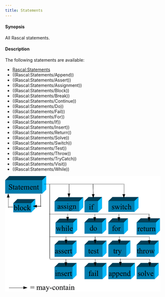 ```yaml
---
title: Statements
---
```


#### Synopsis

All Rascal statements.

#### Description

The following statements are available:
* [Rascal:Statements](../../Rascal/Statements)
* ((Rascal:Statements/Append))
* ((Rascal:Statements/Assert))
* ((Rascal:Statements/Assignment))
* ((Rascal:Statements/Block))
* ((Rascal:Statements/Break))
* ((Rascal:Statements/Continue))
* ((Rascal:Statements/Do))
* ((Rascal:Statements/Fail))
* ((Rascal:Statements/For))
* ((Rascal:Statements/If))
* ((Rascal:Statements/Insert))
* ((Rascal:Statements/Return))
* ((Rascal:Statements/Solve))
* ((Rascal:Statements/Switch))
* ((Rascal:Statements/Test))
* ((Rascal:Statements/Throw))
* ((Rascal:Statements/TryCatch))
* ((Rascal:Statements/Visit))
* ((Rascal:Statements/While))


![](/assets/Rascal/Statements/statement-parts.png)



